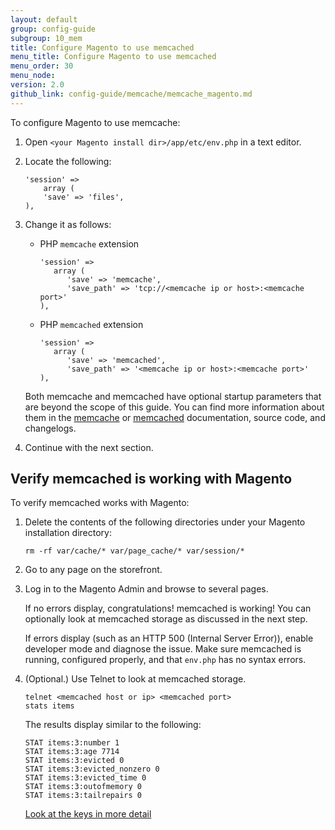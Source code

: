 ```yaml
---
layout: default
group: config-guide
subgroup: 10_mem
title: Configure Magento to use memcached
menu_title: Configure Magento to use memcached
menu_order: 30
menu_node: 
version: 2.0
github_link: config-guide/memcache/memcache_magento.md
---
```


To configure Magento to use memcache:

1.	Open `<your Magento install dir>/app/etc/env.php` in a text editor.
2.	Locate the following:

        'session' =>
            array (
            'save' => 'files',
        ),

3.	Change it as follows:

    *   PHP `memcache` extension

            'session' =>
               array (
                  'save' => 'memcache',
                  'save_path' => 'tcp://<memcache ip or host>:<memcache port>'
            ),

    *   PHP `memcached` extension

            'session' =>
               array (
                  'save' => 'memcached',
                  'save_path' => '<memcache ip or host>:<memcache port>'
            ),
            
    Both memcache and memcached have optional startup parameters that are beyond the scope of this guide. You can find more information about them in the <a href="http://php.net/manual/en/memcache.ini.php#ini.memcache.save-path" target="_blank">memcache</a> or <a href="http://php.net/manual/en/memcached.sessions.php" target="_blank">memcached</a> documentation, source code, and changelogs.
3.  Continue with the next section.

<h2 id="config-memcache-verify">Verify memcached is working with Magento</h2>
To verify memcached works with Magento:

1.  Delete the contents of the following directories under your Magento installation directory:

        rm -rf var/cache/* var/page_cache/* var/session/*

2.  Go to any page on the storefront.

3.  Log in to the Magento Admin and browse to several pages.

    If no errors display, congratulations! memcached is working! You can optionally look at memcached storage as discussed in the next step.

    If errors display (such as an HTTP 500 (Internal Server Error)), enable developer mode and diagnose the issue. Make sure memcached is running, configured properly, and that `env.php` has no syntax errors. 

4.  (Optional.) Use Telnet to look at memcached storage.

        telnet <memcached host or ip> <memcached port>
        stats items

    The results display similar to the following:

        STAT items:3:number 1
        STAT items:3:age 7714
        STAT items:3:evicted 0
        STAT items:3:evicted_nonzero 0
        STAT items:3:evicted_time 0
        STAT items:3:outofmemory 0
        STAT items:3:tailrepairs 0

    <a href="http://www.darkcoding.net/software/memcached-list-all-keys/" target="_blank">Look at the keys in more detail</a>


